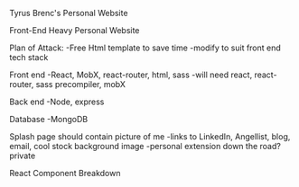 Tyrus Brenc's Personal Website

Front-End Heavy Personal Website

Plan of Attack:
-Free Html template to save time
  -modify to suit front end tech stack

Front end
  -React, MobX, react-router, html, sass
    -will need react, react-router, sass precompiler, mobX

Back end
  -Node, express

Database
  -MongoDB

Splash page should contain picture of me
  -links to LinkedIn, Angellist, blog, email, cool stock background image
  -personal extension down the road? private

React Component Breakdown
